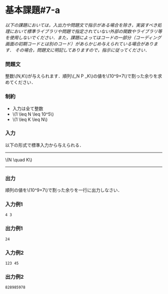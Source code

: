 # 基本課題#7-a

*以下の課題においては，入出力や問題文で指示がある場合を除き，実装すべき処理において標準ライブラリや問題で指定されていない外部の関数やライブラリ等を使用しないでください．また，課題によってはコードの一部分（コーディング画面の初期コードとは別のコード）があらかじめ与えられている場合があります． その場合，問題文に明記してありますので，指示に従ってください．*

### 問題文
整数\\(N,K\\)が与えられます．順列\\(_N P _K\\)の値を\\(10^9+7\\)で割った余りを求めてください．


### 制約
- 入力は全て整数
- \\(1 \leq N \leq 10^5\\)
- \\(1 \leq K \leq N\\)


### 入力
以下の形式で標準入力から与えられる．

---

\\(N \quad K\\)

---


### 出力
順列の値を\\(10^9+7\\)で割った余りを一行に出力しなさい．

### 入力例1
```
4 3

```
### 出力例1
```
24

```


### 入力例2
```
123 45

```
### 出力例2
```
828985978

```

